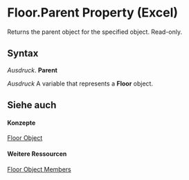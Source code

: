 
# Floor.Parent Property (Excel)

Returns the parent object for the specified object. Read-only.


## Syntax

 _Ausdruck_. **Parent**

 _Ausdruck_ A variable that represents a **Floor** object.


## Siehe auch


#### Konzepte


[Floor Object](74c71ca8-a0d4-f7cf-a002-5cec7a27b70d.md)
#### Weitere Ressourcen


[Floor Object Members](http://msdn.microsoft.com/library/5c7d66cd-062f-109e-a389-d566cef80c19%28Office.15%29.aspx)